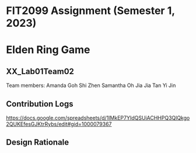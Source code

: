 # FIT2099 Assignment (Semester 1, 2023)
# Elden Ring Game

## XX_Lab01Team02
Team members:
Amanda Goh Shi Zhen
Samantha Oh Jia Jia
Tan Yi Jin

## Contribution Logs
https://docs.google.com/spreadsheets/d/1IMkEP7YIdQSUiACHHPQ3QlQkgo2QUKEfesGJKtrRybs/edit#gid=1000079367 

## Design Rationale
